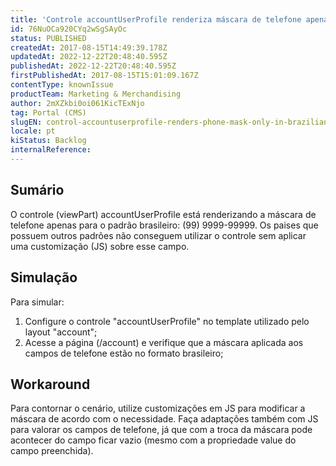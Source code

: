 ```yaml
---
title: 'Controle accountUserProfile renderiza máscara de telefone apenas no padrão brasileiro'
id: 76NuOCa920CYq2wSgSAyOc
status: PUBLISHED
createdAt: 2017-08-15T14:49:39.178Z
updatedAt: 2022-12-22T20:48:40.595Z
publishedAt: 2022-12-22T20:48:40.595Z
firstPublishedAt: 2017-08-15T15:01:09.167Z
contentType: knownIssue
productTeam: Marketing & Merchandising
author: 2mXZkbi0oi061KicTExNjo
tag: Portal (CMS)
slugEN: control-accountuserprofile-renders-phone-mask-only-in-brazilian-standard
locale: pt
kiStatus: Backlog
internalReference: 
---
```


## Sumário

O controle (viewPart) accountUserProfile está renderizando a máscara de telefone apenas para o padrão brasileiro: (99) 9999-99999. Os paises que possuem outros padrões não conseguem utilizar o controle sem aplicar uma customização (JS) sobre esse campo.

## Simulação

Para simular:

1. Configure o controle "accountUserProfile" no template utilizado pelo layout "account";
2. Acesse a página (/account) e verifique que a máscara aplicada aos campos de telefone estão no formato brasileiro;

## Workaround

Para contornar o cenário, utilize customizações em JS para modificar a máscara de acordo com o necessidade. Faça adaptações também com JS para valorar os campos de telefone, já que com a troca da máscara pode acontecer do campo ficar vazio (mesmo com a propriedade value do campo preenchida).

